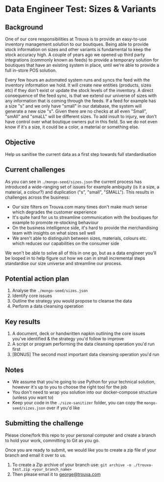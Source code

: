 # Data Engineer Test: Sizes & Variants

## Background

One of our core responsibilities at Trouva is to provide an easy-to-use inventory management solution to our boutiques. Being able to provide stock information on sizes and other variants is fundamental to keep the stock accuracy high. A couple of years ago we opened up third party integrations (commonly known as feeds) to provide a temporary solution for boutiques that have an existing system in place, until we're able to provide a full in-store POS solution.

Every few hours an automated system runs and syncs the feed with the inventory information we hold. It will create new entities (products, sizes etc) if they don't exist or update the stock levels of the inventory. A direct consequence of the feed sync, is that we extend our universe of sizes with any information that is coming through the feeds. If a feed for example has a size "s" and we only have "small" in our database, the system will generate a new size "s". Given there are no checks at all even "Small", "smAll" and "smaLL" will be different sizes. To add insult to injury, we don't have control over what boutique owners put in this field. So we do not even know if it's a size, it could be a color, a material or something else.

## Objective

Help us sanitise the current data as a first step towards full standardisation

## Current challenges

As you can see in `./mongo-seed/sizes.json` the current process has introduced a wide-ranging set of issues
for example ambiguity (is it a size, a material, a colour?) and duplication ("s", "small", "SMALL"). This results
in challenges across the business:

- Our size filters on Trouva.com many times don't make much sense which degrades the customer experience
- It's quite hard for us to streamline communication with the boutiques for example to promote re-stocking behaviour
- On the business intelligence side, it's hard to provide the merchandising team with insights on what sizes sell well
- We aren't able to distinguish between sizes, materials, colours etc. which reduces our capabilities on the consumer side

We won't be able to solve all of this in one go, but as a data engineer you'll be looped in to help figure out how
we can in small incremental steps standardise our size universe and streamline our process.

## Potential action plan

1. Analyse the `./mongo-seed/sizes.json`
2. Identify core issues
3. Outline the strategy you would propose to cleanse the data
4. Perform a data cleansing operation

## Key results

1. A document, deck or handwritten napkin outlining the core issues you've identified & the strategy you'd follow to improve
2. A script or program performing the data cleansing operation you'd run first
3. [BONUS] The second most important data cleansing operation you'd run

## Notes

- We assume that you're going to use Python for your technical solution, however it's up to you to choose the right tool for the job
- You don't need to wrap you solution into our docker-compose structure (unless you want to)
- Keep your code in the `./size-sanitizer` folder, you can copy the `mongo-seed/sizes.json` over if you'd like

## Submitting the challenge

Please clone/fork this repo to your personal computer and create a branch to hold your work, committing to Git as you go.

Once you are ready to submit, we would like you to create a zip file of your branch and email it over to us.

1. To create a Zip archive of your branch use: `git archive -o ./trouva-test.zip <your_branch_name>`
2. Then please email it to george@trouva.com
